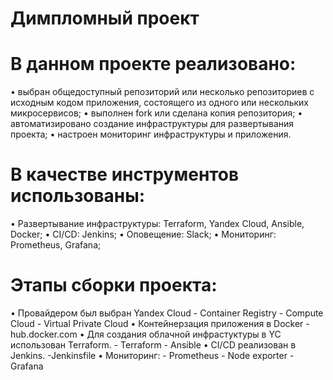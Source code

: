 Димпломный проект
=============================

В данном проекте реализовано:
=============================
• выбран общедоступный репозиторий или несколько репозиториев с исходным кодом приложения, состоящего из одного или нескольких микросервисов;
• выполнен fork или сделана копия репозитория;
• автоматизировано создание инфраструктуры для развертывания проекта;
• настроен мониторинг инфраструктуры и приложения.

В качестве инструментов использованы:
=============================
•	Развертывание инфраструктуры: Terraform, Yandex Cloud, Ansible, Docker;
•	CI/CD: Jenkins;
•	Оповещение: Slack;
•	Мониторинг: Prometheus, Grafana;

Этапы сборки проекта:
=============================
•	Провайдером был выбран Yandex Cloud
    - Container Registry
    - Compute Cloud
    - Virtual Private Cloud
•	Контейнерзация приложения в Docker
    - hub.docker.com
•	Для создания облачной инфрастуктуры в YC использован Terraform.
    - Terraform
    - Ansible
•	CI/CD реализован в Jenkins.
    -Jenkinsfile
•	Мониторинг:
    - Prometheus
    - Node exporter
    - Grafana 
